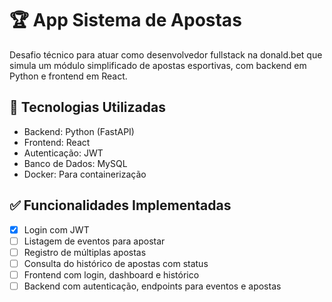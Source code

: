 # 🏆 App Sistema de Apostas

Desafio técnico para atuar como desenvolvedor fullstack na donald.bet que simula um módulo simplificado de apostas esportivas, com backend em Python e frontend em React.

## 🚀 Tecnologias Utilizadas

- Backend: Python (FastAPI)
- Frontend: React
- Autenticação: JWT
- Banco de Dados: MySQL
- Docker: Para containerização

## ✅ Funcionalidades Implementadas

- [x] Login com JWT
- [ ] Listagem de eventos para apostar
- [ ] Registro de múltiplas apostas
- [ ] Consulta do histórico de apostas com status
- [ ] Frontend com login, dashboard e histórico
- [ ] Backend com autenticação, endpoints para eventos e apostas
